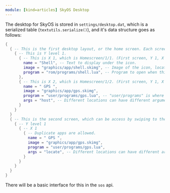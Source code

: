 ```yaml
---
module: [kind=articles] SkyOS Desktop
---
```


The desktop for SkyOS is stored in `settings/desktop.dat`, which is a serialized table (`textutils.serialize()`), and it's data structure goes as follows:
```lua
{
  { -- This is the first desktop layout, or the home screen. Each screen is a table in this layer.
    { -- This is Y level 1.
      { -- This is X 1, which is Homescreen/1/1. (First screen, Y 1, X 1)
        name = "Shell", -- Text to display under the icon.
        image = "graphics/app/shell.skimg", -- Image of the icon, located in "graphics/app"
        program = "rom/programs/shell.lua", -- Program to open when this is clicked.
      },
      { -- This is X 2, which is Homescreen/1/2. (First screen, Y 1, X 1)
        name = " GPS ",
        image = "graphics/app/gps.skimg",
        program = "user/programs/gps.lua", -- "user/programs" is where user programs are stored.
        args = "host", -- Different locations can have different arguments.
      }
    }
  }
  { -- This is the second screen, which can be access by swiping to the right, while not clicking on a program.
    { -- Y level 1
      { -- X 1
        { -- Duplicate apps are allowed.
          name = " GPS ",
          image = "graphics/app/gps.skimg",
          program = "user/programs/gps.lua",
          args = "locate", -- Different locations can have different arguments.
        }
      }
    }
  }
}
```
There will be a basic interface for this in the `sos` api.